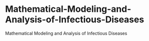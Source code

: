 # Mathematical-Modeling-and-Analysis-of-Infectious-Diseases
Mathematical Modeling and Analysis of Infectious Diseases
